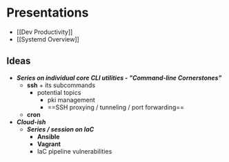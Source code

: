 # Presentations
- [[Dev Productivity]]
- [[Systemd Overview]]

## Ideas
- ***Series on individual core CLI utilities - "Command-line Cornerstones"***
	- **ssh** + its subcommands
		- potential topics
			- pki management
			- ==SSH proxying / tunneling / port forwarding==
	- **cron**
- ***Cloud-ish***
	- ***Series / session on IaC***
		- **Ansible**
		- **Vagrant**
		- IaC pipeline vulnerabilities


